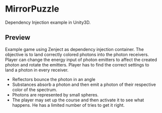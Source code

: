 # MirrorPuzzle
Dependency Injection example in Unity3D.

## Preview

Example game using Zenject as dependency injection container. The objective is to land correctly colored photons into the photon receivers. Player can change the energy input of photon emitters to affect the created photon and rotate the emitters. Player has to find the correct settings to land a photon in every receiver.

-	Reflectors bounce the photon in an angle
-	Substances absorb a photon and then emit a photon of their respective color of the spectrum.
-	Photons are represented by small spheres.
-	The player may set up the course and then activate it to see what happens. He has a limited number of tries to get it right.
